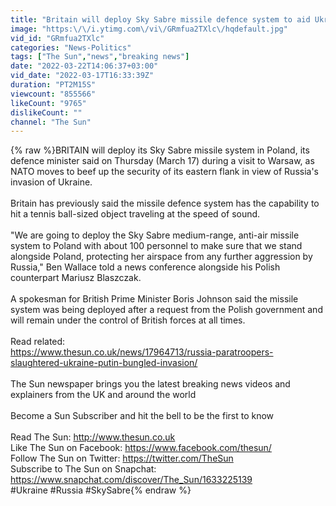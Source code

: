 ```yaml
---
title: "Britain will deploy Sky Sabre missile defence system to aid Ukraine"
image: "https:\/\/i.ytimg.com\/vi\/GRmfua2TXlc\/hqdefault.jpg"
vid_id: "GRmfua2TXlc"
categories: "News-Politics"
tags: ["The Sun","news","breaking news"]
date: "2022-03-22T14:06:37+03:00"
vid_date: "2022-03-17T16:33:39Z"
duration: "PT2M15S"
viewcount: "855566"
likeCount: "9765"
dislikeCount: ""
channel: "The Sun"
---
```

{% raw %}BRITAIN will deploy its Sky Sabre missile system in Poland, its defence minister said on Thursday (March 17) during a visit to Warsaw, as NATO moves to beef up the security of its eastern flank in view of Russia's invasion of Ukraine.<br /><br />Britain has previously said the missile defence system has the capability to hit a tennis ball-sized object traveling at the speed of sound.<br /><br />&quot;We are going to deploy the Sky Sabre medium-range, anti-air missile system to Poland with about 100 personnel to make sure that we stand alongside Poland, protecting her airspace from any further aggression by Russia,&quot; Ben Wallace told a news conference alongside his Polish counterpart Mariusz Blaszczak.<br /><br />A spokesman for British Prime Minister Boris Johnson said the missile system was being deployed after a request from the Polish government and will remain under the control of British forces at all times.<br /><br />Read related:<br /><a rel="nofollow" target="blank" href="https://www.thesun.co.uk/news/17964713/russia-paratroopers-slaughtered-ukraine-putin-bungled-invasion/">https://www.thesun.co.uk/news/17964713/russia-paratroopers-slaughtered-ukraine-putin-bungled-invasion/</a><br /><br />The Sun newspaper brings you the latest breaking news videos and explainers from the UK and around the world<br /><br />Become a Sun Subscriber and hit the bell to be the first to know<br /><br />Read The Sun: <a rel="nofollow" target="blank" href="http://www.thesun.co.uk">http://www.thesun.co.uk</a><br />Like The Sun on Facebook: <a rel="nofollow" target="blank" href="https://www.facebook.com/thesun/">https://www.facebook.com/thesun/</a><br />Follow The Sun on Twitter: <a rel="nofollow" target="blank" href="https://twitter.com/TheSun">https://twitter.com/TheSun</a><br />Subscribe to The Sun on Snapchat: <a rel="nofollow" target="blank" href="https://www.snapchat.com/discover/The_Sun/1633225139">https://www.snapchat.com/discover/The_Sun/1633225139</a><br />#Ukraine #Russia #SkySabre{% endraw %}
